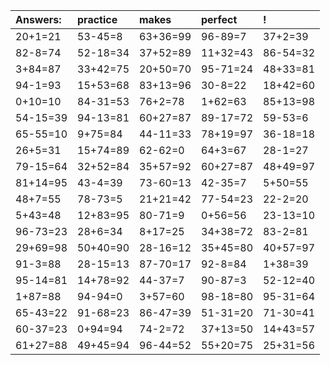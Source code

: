 | Answers: | practice | makes | perfect | ! |
| :--- | :--- | :--- | :--- | :--- |
| 20+1=21 | 53-45=8 | 63+36=99 | 96-89=7 | 37+2=39 | 
| 82-8=74 | 52-18=34 | 37+52=89 | 11+32=43 | 86-54=32 | 
| 3+84=87 | 33+42=75 | 20+50=70 | 95-71=24 | 48+33=81 | 
| 94-1=93 | 15+53=68 | 83+13=96 | 30-8=22 | 18+42=60 | 
| 0+10=10 | 84-31=53 | 76+2=78 | 1+62=63 | 85+13=98 | 
| 54-15=39 | 94-13=81 | 60+27=87 | 89-17=72 | 59-53=6 | 
| 65-55=10 | 9+75=84 | 44-11=33 | 78+19=97 | 36-18=18 | 
| 26+5=31 | 15+74=89 | 62-62=0 | 64+3=67 | 28-1=27 | 
| 79-15=64 | 32+52=84 | 35+57=92 | 60+27=87 | 48+49=97 | 
| 81+14=95 | 43-4=39 | 73-60=13 | 42-35=7 | 5+50=55 | 
| 48+7=55 | 78-73=5 | 21+21=42 | 77-54=23 | 22-2=20 | 
| 5+43=48 | 12+83=95 | 80-71=9 | 0+56=56 | 23-13=10 | 
| 96-73=23 | 28+6=34 | 8+17=25 | 34+38=72 | 83-2=81 | 
| 29+69=98 | 50+40=90 | 28-16=12 | 35+45=80 | 40+57=97 | 
| 91-3=88 | 28-15=13 | 87-70=17 | 92-8=84 | 1+38=39 | 
| 95-14=81 | 14+78=92 | 44-37=7 | 90-87=3 | 52-12=40 | 
| 1+87=88 | 94-94=0 | 3+57=60 | 98-18=80 | 95-31=64 | 
| 65-43=22 | 91-68=23 | 86-47=39 | 51-31=20 | 71-30=41 | 
| 60-37=23 | 0+94=94 | 74-2=72 | 37+13=50 | 14+43=57 | 
| 61+27=88 | 49+45=94 | 96-44=52 | 55+20=75 | 25+31=56 | 
